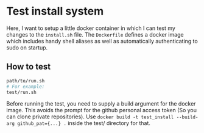 # Test install system

Here, I want to setup a little docker container in which I can test my changes
to the `install.sh` file.  The `Dockerfile` defines a docker image which
includes handy shell aliases as well as automatically authenticating to sudo on
startup.


## How to test
```bash
path/to/run.sh
# For example:
test/run.sh
```

Before running the test, you need to supply a build argument for the docker image. This avoids the prompt for the github personal access token (So you can clone private repositories). Use `docker build -t test_install --build-arg github_pat={...} .` inside the test/ directory for that.

